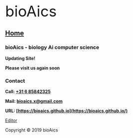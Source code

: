 <font size="7">bioAics</font>

## [Home](https://bioaics.github.io)
### bioAics - biology Ai computer science
**Updating Site!**

**Please visit us again soon**

### Contact
**Call: <a href="tel:0031685842325">+31 6 85842325</a>**

**Mail: [bioaics.x@gmail.com](bioaics.x@gmail.com)**

**URL: [https://bioaics.github.io](https://bioaics.github.io/)**

[Editor](https://github.com/bioaics/bioaics.github.io/edit/master/index.md)

Copyright © 2019 bioAics
